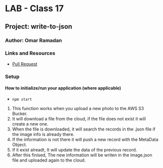 # LAB - Class 17

## Project: write-to-json

### Author: Omar Ramadan

### Links and Resources

- [Pull Request](https://github.com/401-repos/write-to-json/pull/1)

### Setup

#### How to initialize/run your application (where applicable)

- `npm start`

1. This function works when you upload a new photo to the AWS S3 Bucker.
2. It will download a file from the cloud, if the file does not exist it will create a new one.
3. When the file is downloaded, it will search the records in the .json file if the image info is already there.
4. If the information is not there it will push a new record with the MetaData Object.
5. If it exist alreadt, It will update the data of the previous record.
6. After this finised, The new information will be writen in the image.json file and uploaded again to the cloud.
